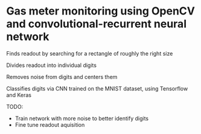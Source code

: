 # Gas meter monitoring using OpenCV and convolutional-recurrent neural network

Finds readout by searching for a rectangle of roughly the right size

Divides readout into individual digits

Removes noise from digits and centers them

Classifies digits via CNN trained on the MNIST dataset, using Tensorflow and Keras

TODO:
- Train network with more noise to better identify digits
- Fine tune readout aquisition 
